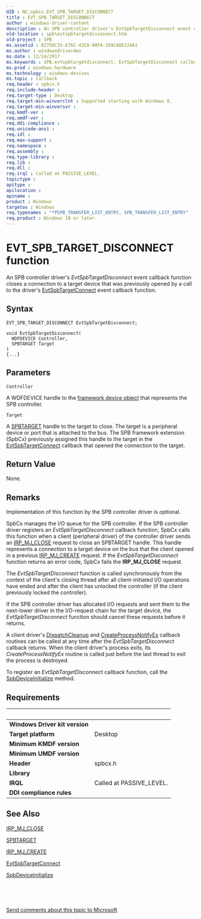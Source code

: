 ```yaml
---
UID : NC:spbcx.EVT_SPB_TARGET_DISCONNECT
title : EVT_SPB_TARGET_DISCONNECT
author : windows-driver-content
description : An SPB controller driver's EvtSpbTargetDisconnect event callback function closes a connection to a target device that was previously opened by a call to the driver's EvtSpbTargetConnect event callback function.
old-location : spb\evtspbtargetdisconnect.htm
old-project : SPB
ms.assetid : 02756C35-E76C-42C0-80FA-359CADE224A1
ms.author : windowsdriverdev
ms.date : 12/14/2017
ms.keywords : SPB.evtspbtargetdisconnect, EvtSpbTargetDisconnect callback function [Buses], EvtSpbTargetDisconnect, EVT_SPB_TARGET_DISCONNECT, EVT_SPB_TARGET_DISCONNECT, spbcx/EvtSpbTargetDisconnect
ms.prod : windows-hardware
ms.technology : windows-devices
ms.topic : callback
req.header : spbcx.h
req.include-header : 
req.target-type : Desktop
req.target-min-winverclnt : Supported starting with Windows 8.
req.target-min-winversvr : 
req.kmdf-ver : 
req.umdf-ver : 
req.ddi-compliance : 
req.unicode-ansi : 
req.idl : 
req.max-support : 
req.namespace : 
req.assembly : 
req.type-library : 
req.lib : 
req.dll : 
req.irql : Called at PASSIVE_LEVEL.
topictype : 
apitype : 
apilocation : 
apiname : 
product : Windows
targetos : Windows
req.typenames : "*PSPB_TRANSFER_LIST_ENTRY, SPB_TRANSFER_LIST_ENTRY"
req.product : Windows 10 or later.
---
```



# EVT_SPB_TARGET_DISCONNECT function
An SPB controller driver's <i>EvtSpbTargetDisconnect</i> event callback function closes a connection to a target device that was previously opened by a call to the driver's  <a href="https://msdn.microsoft.com/D90DD169-A989-4D08-B1B8-BDE7EC9B7A82">EvtSpbTargetConnect</a> event callback function.

## Syntax

```
EVT_SPB_TARGET_DISCONNECT EvtSpbTargetDisconnect;

void EvtSpbTargetDisconnect(
  WDFDEVICE Controller,
  SPBTARGET Target
)
{...}
```

## Parameters

`Controller`

A WDFDEVICE handle to the <a href="https://msdn.microsoft.com/6be47eac-d6e4-43d1-bf2d-d49dcb2273c0">framework device object</a> that represents the SPB controller.

`Target`

A <a href="https://docs.microsoft.com/en-us/windows-hardware/drivers/spb/spbcx-object-handles">SPBTARGET</a> handle to the target to close. The target is a peripheral device or port that is attached to the bus. The SPB framework extension (SpbCx) previously assigned this handle to the target in the <a href="https://msdn.microsoft.com/D90DD169-A989-4D08-B1B8-BDE7EC9B7A82">EvtSpbTargetConnect</a> callback that opened the connection to the target.


## Return Value

None.

## Remarks

Implementation of this function by the SPB controller driver is optional.

SpbCx manages the I/O queue for the SPB controller. If the SPB controller driver registers an <i>EvtSpbTargetDisconnect</i> callback function, SpbCx calls this function when a client (peripheral driver) of the controller driver sends an <a href="https://msdn.microsoft.com/library/windows/hardware/ff550720">IRP_MJ_CLOSE</a> request to close an SPBTARGET handle. This handle represents a connection to a target device on the bus that the client opened in a previous <a href="https://msdn.microsoft.com/library/windows/hardware/ff548630">IRP_MJ_CREATE</a> request. If the <i>EvtSpbTargetDisconnect</i> function returns an error code, SpbCx fails the <b>IRP_MJ_CLOSE</b> request.

The <i>EvtSpbTargetDisconnect</i> function is called synchronously from the context of the client's closing thread after all client-initiated I/O operations have ended and after the client has unlocked the controller (if the client previously locked the controller).

If the SPB controller driver has allocated I/O requests and sent them to the next-lower driver in the I/O-request chain for the target device, the <i>EvtSpbTargetDisconnect</i> function should cancel these requests before it returns.

A client driver's <a href="https://msdn.microsoft.com/library/windows/hardware/ff543233">DispatchCleanup</a> and <a href="https://msdn.microsoft.com/en-us/library/windows/hardware/ff559951">CreateProcessNotifyEx</a> callback routines can be called at any time after the <i>EvtSpbTargetDisconnect</i> callback returns. When the client driver's process exits, its <i>CreateProcessNotifyEx</i> routine is called just before the last thread to exit the process is destroyed.

To register an <i>EvtSpbTargetDisconnect</i> callback function, call the <a href="https://msdn.microsoft.com/library/windows/hardware/hh450919">SpbDeviceInitialize</a> method.

## Requirements
| &nbsp; | &nbsp; |
| ---- |:---- |
| **Windows Driver kit version** |  |
| **Target platform** | Desktop |
| **Minimum KMDF version** |  |
| **Minimum UMDF version** |  |
| **Header** | spbcx.h |
| **Library** |  |
| **IRQL** | Called at PASSIVE_LEVEL. |
| **DDI compliance rules** |  |

## See Also

<a href="https://msdn.microsoft.com/library/windows/hardware/ff550720">IRP_MJ_CLOSE</a>

<a href="https://docs.microsoft.com/en-us/windows-hardware/drivers/spb/spbcx-object-handles">SPBTARGET</a>

<a href="https://msdn.microsoft.com/library/windows/hardware/ff548630">IRP_MJ_CREATE</a>

<a href="https://msdn.microsoft.com/D90DD169-A989-4D08-B1B8-BDE7EC9B7A82">EvtSpbTargetConnect</a>

<a href="https://msdn.microsoft.com/library/windows/hardware/hh450919">SpbDeviceInitialize</a>

 

 

<a href="mailto:wsddocfb@microsoft.com?subject=Documentation%20feedback [SPB\buses]:%20EVT_SPB_TARGET_DISCONNECT callback function%20 RELEASE:%20(12/14/2017)&amp;body=%0A%0APRIVACY STATEMENT%0A%0AWe use your feedback to improve the documentation. We don't use your email address for any other purpose, and we'll remove your email address from our system after the issue that you're reporting is fixed. While we're working to fix this issue, we might send you an email message to ask for more info. Later, we might also send you an email message to let you know that we've addressed your feedback.%0A%0AFor more info about Microsoft's privacy policy, see http://privacy.microsoft.com/en-us/default.aspx." title="Send comments about this topic to Microsoft">Send comments about this topic to Microsoft</a>